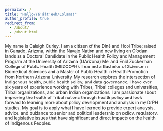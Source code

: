 ```yaml
---
permalink: /
title: "Hello/Yá'áát'eeh/Lolama!"
author_profile: true
redirect_from: 
  - /about/
  - /about.html
---
```


My name is Caleigh Curley. I am a citizen of the Diné and Hopi Tribe; raised in Ganado, Arizona, within the Navajo Nation and now living on O’odam lands as a Doctoral Candidate in the Public Health Policy and Management Program at the University of Arizona (UArizona) Mel and Enid Zuckerman College of Public Health (MEZCOPH). I earned a Bachelor of Science in Biomedical Sciences and a Master of Public Health in Health Promotion from Northern Arizona University. My research explores the intersection of Indigenous health, public health policy, and data governance. I have over six years of experience working with Tribes, Tribal colleges and universities, Tribal organizations, and urban Indian organizations. I am passionate about improving the health of Tribal nations through health policy and look forward to learning more about policy development and analysis in my DrPH studies. My goal is to apply what I have learned to provide expert analysis, advice, and guidance to senior and political leadership on policy, regulatory, and legislative issues that have significant and direct impacts on the health of Indigenous Peoples. 
